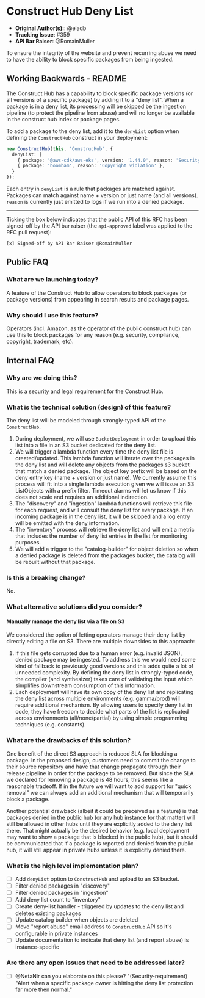 # Construct Hub Deny List

* **Original Author(s):**: @eladb
* **Tracking Issue**: #359
* **API Bar Raiser**: @RomainMuller

To ensure the integrity of the website and prevent recurring abuse we need to have the ability to block specific packages from being ingested.

## Working Backwards - README

The Construct Hub has a capability to block specific package versions (or all versions of a specific package) by
adding it to a "deny list". When a package is in a deny list, its processing will be skipped be the ingestion
pipeline (to protect the pipeline from abuse) and will no longer be available in the construct hub index or package pages.

To add a package to the deny list, add it to the `denyList` option when defining the `ConstructHub` construct in your deployment:

```ts
new ConstructHub(this, 'ConstrucHub', {
  denyList: [
    { package: '@aws-cdk/aws-eks', version: '1.44.0', reason: 'Security issue.' },
    { package: 'boombam', reason: 'Copyright violation' },
  }
});
```

Each entry in `denyList` is a rule that packages are matched against. Packages can match against
name + version or just name (and all versions). `reason` is currently just emitted to logs
if we run into a denied package.

---

Ticking the box below indicates that the public API of this RFC has been
signed-off by the API bar raiser (the `api-approved` label was applied to the
RFC pull request):

```
[x] Signed-off by API Bar Raiser @RomainMuller
```

## Public FAQ

### What are we launching today?

A feature of the Construct Hub to allow operators to block packages (or package versions) from
appearing in search results and package pages.

### Why should I use this feature?

Operators (incl. Amazon, as the operator of the public construct hub) can use this to block
packages for any reason (e.g. security, compliance, copyright, trademark, etc).

## Internal FAQ

### Why are we doing this?

This is a security and legal requirement for the Construct Hub.

### What is the technical solution (design) of this feature?

The deny list will be modeled through strongly-typed API of the `ConstructHub`.

1. During deployment, we will use `BucketDeployment` in order to upload this list into a file in an S3 bucket dedicated
   for the deny list.
3. We will trigger a lambda function every time the deny list file is created/updated. This lambda function will
   iterate over the packages in the deny list and will delete any objects from the packages s3 bucket that match a
   denied package. The object key prefix will be based on the deny entry key (name + version or just name).
   We currently assume this process will fit into a single lambda execution given we will issue an S3 ListObjects
   with a prefix filter. Timeout alarms will let us know if this does not scale and requires an additional indirection.
3. The "discovery" and "ingestion" lambda functions will retrieve this file for each request, and will consult the
   deny list for every package. If an incoming package is in the deny list, it will be skipped and a log entry will
   be emitted with the deny information.
4. The "inventory" process will retrieve the deny list and will emit a metric that includes the number of deny
   list entries in the list for monitoring purposes.
6. We will add a trigger to the "catalog-builder" for object deletion so when a denied package is deleted from
   the packages bucket, the catalog will be rebuilt without that package.

### Is this a breaking change?

No.

### What alternative solutions did you consider?

#### Manually manage the deny list via a file on S3

We considered the option of letting operators manage their deny list by directly editing a file on S3. There are multiple downsides to this approach:

1. If this file gets corrupted due to a human error (e.g. invalid JSON), denied package may be ingested.
   To address this we would need some kind of fallback to previously good versions and this adds quite a
   lot of unneeded complexity. By defining the deny list in strongly-typed code, the compiler (and synthesizer)
   takes care of validating the input which simplifies downstream consumption of this information.
3. Each deployment will have its own copy of the deny list and replicating the deny list across multiple
   environments (e.g. gamma/prod) will require additional mechanism. By allowing users to specify deny list
   in code, they have freedom to decide what parts of the list is replicated across environments (all/none/partial)
   by using simple programming techniques (e.g. constants).

### What are the drawbacks of this solution?

One benefit of the direct S3 approach is reduced SLA for blocking a package. In the proposed design, customers need to
commit the change to their source repository and have that change propagate through their release pipeline in order for
the package to be removed. But since the SLA we declared for removing a package is 48 hours, this seems like a reasonable
tradeoff. If in the future we will want to add support for "quick removal" we can always add an additional mechanism that
will temporarily block a package.

Another potential drawback (albeit it could be preceived as a feature) is that packages denied in the public hub (or any
hub instance for that matter) will still be allowed in other hubs until they are explicitly
added to the deny list there. That might actually be the desired behavior (e.g. local deployment may
want to show a package that is blocked in the public hub), but it should be communicated that if a
package is reported and denied from the public hub, it will still appear in private hubs unless it is
explicitly denied there.

### What is the high level implementation plan?

* [ ] Add `denyList` option to `ConstructHub` and upload to an S3 bucket.
* [ ] Filter denied packages in "discovery"
* [ ] Filter denied packages in "ingestion"
* [ ] Add deny list count to "inventory"
* [ ] Create deny-list handler - triggered by updates to the deny list and deletes existing packages
* [ ] Update catalog builder when objects are deleted
* [ ] Move "report abuse" email address to `ConstructHub` API so it's configurable in private instances
* [ ] Update documentation to indicate that deny list (and report abuse) is instance-specific

### Are there any open issues that need to be addressed later?

* [ ] @NetaNir can you elaborate on this please? "(Security-requirement) "Alert when a specific package owner
      is hitting the deny list protection far more then normal."
